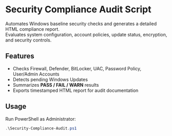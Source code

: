 # Security Compliance Audit Script

Automates Windows baseline security checks and generates a detailed HTML compliance report.  
Evaluates system configuration, account policies, update status, encryption, and security controls.

##  Features
- Checks Firewall, Defender, BitLocker, UAC, Password Policy, User/Admin Accounts  
- Detects pending Windows Updates  
- Summarizes **PASS / FAIL / WARN** results  
- Exports timestamped HTML report for audit documentation  

##  Usage
Run PowerShell as Administrator:
```powershell
.\Security-Compliance-Audit.ps1
